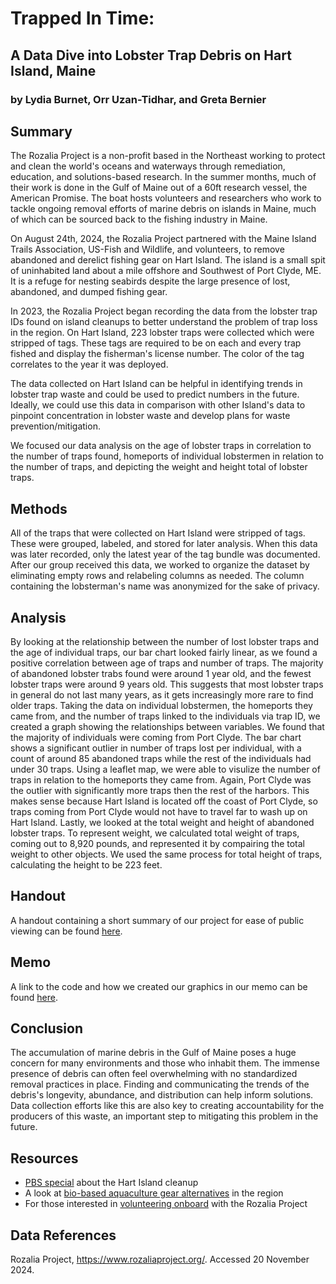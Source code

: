 # Trapped In Time:

## A Data Dive into Lobster Trap Debris on Hart Island, Maine
 
### by Lydia Burnet, Orr Uzan-Tidhar, and Greta Bernier

## Summary

The Rozalia Project is a non-profit based in the Northeast working to protect and clean the world's oceans and waterways through remediation, education, and solutions-based research. In the summer months, much of their work is done in the Gulf of Maine out of a 60ft research vessel, the American Promise. The boat hosts volunteers and researchers who work to tackle ongoing removal efforts of marine debris on islands in Maine, much of which can be sourced back to the fishing industry in Maine. 

On August 24th, 2024, the Rozalia Project partnered with the Maine Island Trails Association,
US-Fish and Wildlife, and volunteers, to remove abandoned and derelict fishing gear on Hart Island. The island is a small spit of uninhabited land about a mile offshore and Southwest of Port Clyde, ME. It is a refuge for nesting seabirds despite the large presence of lost, abandoned, and dumped fishing gear. 

In 2023, the Rozalia Project began recording the data from the lobster trap IDs found on island cleanups to better understand the problem of trap loss in the region. On Hart Island, 223 lobster traps were collected which were stripped of tags. These tags are required to be on each and every trap fished and display the fisherman's license number. The color of the tag correlates to the year it was deployed.  

The data collected on Hart Island can be helpful in identifying trends in lobster trap waste and could be used to predict numbers in the future. Ideally, we could use this data in comparison with other Island's data to pinpoint concentration in lobster waste and develop plans for waste prevention/mitigation.


We focused our data analysis on the age of lobster traps in correlation to the number of traps found, homeports of individual lobstermen in relation to the number of traps, and depicting the weight and height total of lobster traps.

## Methods 

All of the traps that were collected on Hart Island were stripped of tags. These were grouped, labeled, and stored for later analysis. When this data was later recorded, only the latest year of the tag bundle was documented. After our group received this data, we worked to organize the dataset by eliminating empty rows and relabeling columns as needed. The column containing the lobsterman's name was anonymized for the sake of privacy. 


## Analysis 

By looking at the relationship between the number of lost lobster traps and the age of individual traps, our bar chart looked fairly linear, as we found a positive correlation between age of traps and number of traps. The majority of abandoned lobster trabs found were around 1 year old, and the fewest lobster traps were around 9 years old. This suggests that most lobster traps in general do not last many years, as it gets increasingly more rare to find older traps. Taking the data on individual lobstermen, the homeports they came from, and the number of traps linked to the individuals via trap ID, we created a graph showing the relationships between variables. We found that the majority of individuals were coming from Port Clyde. The bar chart shows a significant outlier in number of traps lost per individual, with a count of around 85 abandoned traps while the rest of the individuals had under 30 traps. Using a leaflet map, we were able to visulize the number of traps in relation to the homeports they came from. Again, Port Clyde was the outlier with significantly more traps then the rest of the harbors. This makes sense because Hart Island is located off the coast of Port Clyde, so traps coming from Port Clyde would not have to travel far to wash up on Hart Island. Lastly, we looked at the total weight and height of abandoned lobster traps. To represent weight, we calculated total weight of traps, coming out to 8,920 pounds, and represented it by compairing the total weight to other objects. We used the same process for total height of traps, calculating the height to be 223 feet. 

## Handout

A handout containing a short summary of our project for ease of public viewing can be found [here](https://www.canva.com/design/DAGWTc8aZeg/sScVJIVu-qXnDUHvACw00g/view?utm_content=DAGWTc8aZeg&utm_campaign=designshare&utm_medium=link&utm_source=editor).

## Memo

A link to the code and how we created our graphics in our memo can be found [here](https://es-1085.github.io/f2024-ds1-project-big-harts/memo/memo.html).

## Conclusion 

The accumulation of marine debris in the Gulf of Maine poses a huge concern for many environments and those who inhabit them. The immense presence of debris can often feel overwhelming with no standardized removal practices in place. Finding and communicating the trends of the debris's longevity, abundance, and distribution can help inform solutions. Data collection efforts like this are also key to creating accountability for the producers of this waste, an important step to mitigating this problem in the future.


## Resources 

- [PBS special](https://www.pbs.org/newshour/show/ghost-gear-piles-up-in-the-gulf-of-maine-amid-plastic-onslaught-on-oceans) about the Hart Island cleanup
- A look at [bio-based aquaculture gear alternatives](https://news.mongabay.com/2024/10/startups-replace-plastics-with-mushrooms-in-the-seafood-industry/) in the region 
- For those interested in [volunteering onboard](https://www.rozaliaproject.org/jump-in) with the Rozalia Project 

## Data References

Rozalia Project, https://www.rozaliaproject.org/. Accessed 20 November 2024.

